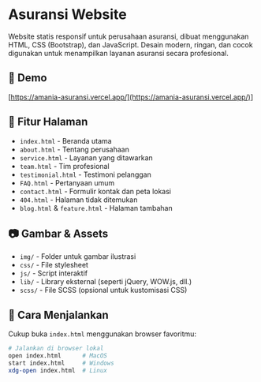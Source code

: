 # Asuransi Website

Website statis responsif untuk perusahaan asuransi, dibuat menggunakan HTML, CSS (Bootstrap), dan JavaScript. Desain modern, ringan, dan cocok digunakan untuk menampilkan layanan asuransi secara profesional.

## 🔗 Demo
[https://amania-asuransi.vercel.app/](https://amania-asuransi.vercel.app/)]

## 📁 Fitur Halaman

- `index.html` - Beranda utama
- `about.html` - Tentang perusahaan
- `service.html` - Layanan yang ditawarkan
- `team.html` - Tim profesional
- `testimonial.html` - Testimoni pelanggan
- `FAQ.html` - Pertanyaan umum
- `contact.html` - Formulir kontak dan peta lokasi
- `404.html` - Halaman tidak ditemukan
- `blog.html` & `feature.html` - Halaman tambahan

## 📷 Gambar & Assets

- `img/` - Folder untuk gambar ilustrasi
- `css/` - File stylesheet
- `js/` - Script interaktif
- `lib/` - Library eksternal (seperti jQuery, WOW.js, dll.)
- `scss/` - File SCSS (opsional untuk kustomisasi CSS)

## 🚀 Cara Menjalankan

Cukup buka `index.html` menggunakan browser favoritmu:

```bash
# Jalankan di browser lokal
open index.html      # MacOS
start index.html     # Windows
xdg-open index.html  # Linux
